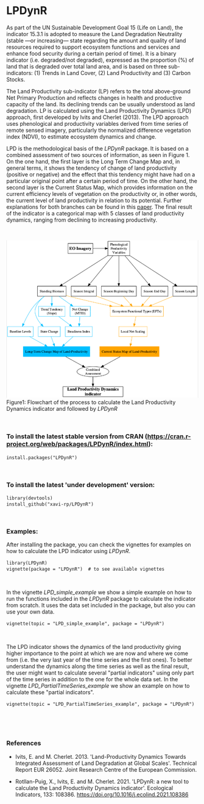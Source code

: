 # LPDynR

As part of the UN Sustainable Development Goal 15 (Life on Land), the indicator 15.3.1 is adopted to measure the Land Degradation Neutrality (stable —or increasing— state regarding the amount and quality of land resources required to support ecosystem functions and services and enhance food security during a certain period of time). It is a binary indicator (i.e. degraded/not degraded), expressed as the proportion (%) of land that is degraded over total land area, and is based on three sub-indicators: (1) Trends in Land Cover, (2) Land Productivity and (3) Carbon Stocks. 

The Land Productivity sub-indicator (LP) refers to the total above-ground Net Primary Production and reflects changes in health and productive capacity of the land. Its declining trends can be usually understood as land degradation. LP is calculated using the Land Productivity Dynamics (LPD) approach, first developed by Ivits and Cherlet (2013). The LPD approach uses phenological and productivity variables derived from time series of remote sensed imagery, particularly the normalized difference vegetation index (NDVI), to estimate ecosystem dynamics and change. 

LPD is the methodological basis of the *LPDynR* package. It is based on a combined assessment of two sources of information, as seen in Figure 1. On the one hand, the first layer is the Long Term Change Map and, in general terms, it shows the tendency of change of land productivity (positive or negative) and the effect that this tendency might have had on a particular original point after a certain period of time. On the other hand, the second layer is the Current Status Map, which provides information on the current efficiency levels of vegetation on the productivity or, in other words, the current level of land productivity in relation to its potential. Further explanations for both branches can be found in this [paper](https://doi.org/10.1016/j.ecolind.2021.108386). The final result of the indicator is a categorical map with 5 classes of land productivity dynamics, ranging from declining to increasing productivity.

&nbsp;

![](doc/graph02.png?raw=true)
Figure1: Flowchart of the process to calculate the Land Productivity Dynamics indicator and followed by *LPDynR*


&nbsp;

### To install the latest stable version from CRAN (https://cran.r-project.org/web/packages/LPDynR/index.html):

```
install.packages("LPDynR")
```

&nbsp;


### To install the latest 'under development' version:

```
library(devtools)
install_github("xavi-rp/LPDynR")
```

&nbsp;


### Examples:

After installing the package, you can check the vignettes for examples on how to calculate the LPD indicator using *LPDynR*.

```
library(LPDynR)
vignette(package = "LPDynR")  # to see available vignettes
```
&nbsp;


In the vignette *LPD_simple_example* we show a simple example on how to run the functions included in the *LPDynR* package to calculate the indicator from scratch. It uses the data set included in the package, but also you can use your own data.

```
vignette(topic = "LPD_simple_example", package = "LPDynR")
```
&nbsp;


The LPD indicator shows the dynamics of the land productivity giving higher importance to the point at which we are now and where we come from (i.e. the very last year of the time series and the first ones). To better understand the dynamics along the time series as well as the final result, the user might want to calculate several "partial indicators" using only part of the time series in addition to the one for the whole data set. In the vignette *LPD_PartialTimeSeries_example* we show an example on how to calculate these "partial indicators". 


```
vignette(topic = "LPD_PartialTimeSeries_example", package = "LPDynR")
```
&nbsp;



&nbsp;

### References

- Ivits, E. and M. Cherlet. 2013. 'Land-Productivity Dynamics Towards Integrated Assessment of Land Degradation at Global Scales'. Technical Report EUR 26052. Joint Research Centre of the European Commission.

- Rotllan-Puig, X., Ivits, E. and M. Cherlet. 2021. 'LPDynR: a new tool to calculate the Land Productivity Dynamics indicator'. Ecological Indicators, 133: 108386. https://doi.org/10.1016/j.ecolind.2021.108386

